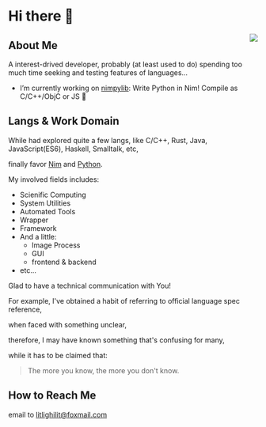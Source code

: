 # Hi there 👋

<!--
Here are some ideas to get you started:

- 🔭 I’m currently working on ...
- 🌱 I’m currently learning ...
- 👯 I’m looking to collaborate on ...
- 🤔 I’m looking for help with ...
- 💬 Ask me about ...
- 📫 How to reach me: ...
- 😄 Pronouns: ...
- ⚡ Fun fact: ...

U+1f923  "\N{ROLLING ON THE FLOOR LAUGHING}"
U+02000   "\N{EN QUAD}"
-->

<img align="right" src="https://github-readme-stats.vercel.app/api?username=litlighilit&theme=github_dark&hide_rank=true&hide=stars" />

## About Me
A interest-drived developer,
probably (at least used to do) spending too much time seeking and testing features of languages...

- I’m currently working on [nimpylib](https://github.com/nimpylib/pylib): Write Python in Nim! Compile as C/C++/ObjC or JS 🤣

## Langs & Work Domain
While had explored quite a few langs, like
C/C++, Rust, Java, JavaScript(ES6), Haskell, Smalltalk, etc,

finally favor
[Nim][nim-web] 
and [Python][py-web].

[nim-web]: https://nim-lang.org
[py-web]: https://www.python.org

My involved fields includes:

- Scienific Computing
- System Utilities
- Automated Tools
- Wrapper
- Framework
- And a little:
  - Image Process
  - GUI
  - frontend & backend
- etc...

Glad to have a technical communication with You!

For example, I've obtained a habit of referring to official language spec reference,

when faced with something unclear,

therefore, I may have known something that's confusing for many,

while it has to be claimed that:

> The more you know, the more you don't know.


## How to Reach Me
email to [litlighilit@foxmail.com](mailto://litlighilit@foxmail.com)

